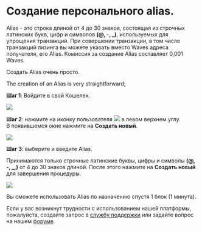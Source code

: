 # **Создание персонального alias**.

Alias - это строка длиной от 4 до 30 знаков, состоящая из строчных латинских букв, цифр и символов **(@, -, _)**, используемых для упрощения транзакций. При совершении транзакции, в том числе транзакций лизинга вы можете указать вместо Waves адреса получателя, его Alias. Комиссия за создание Alias составляет 0,001 Waves.

Создать Alias очень просто.

The creation of an Alias is very straightforward;

**Шаг 1**: Войдите в свой Кошелек.

![](/_assets/creating_an_alias_01.png)

**Шаг 2**: нажмите на иконку пользователя ![](/_assets/creating_an_alias_02.png) в левом верхнем углу.  
В появившемся окне нажмите на **Создать новый**.

![](/_assets/creating_an_alias_03.png)

**Шаг 3**: выберите и введите Alias.

Принимаются только строчные латинские буквы, цифры и символы **(@, -, _,)** от 4 до 30 знаков длиной.
После этого нажмите на **Создать новый** для завершения процедуры.

![](/_assets/creating_an_alias_04.png)

Вы сможете использовать Alias по назначению спустя 1 блок (1 минута).

Если у вас возникнут трудности с использованием нашей платформы, пожалуйста, создайте запрос в [службу поддержки](https://support.wavesplatform.com/) или задайте вопрос на нашем [форуме](https://forum.wavesplatform.com/).
